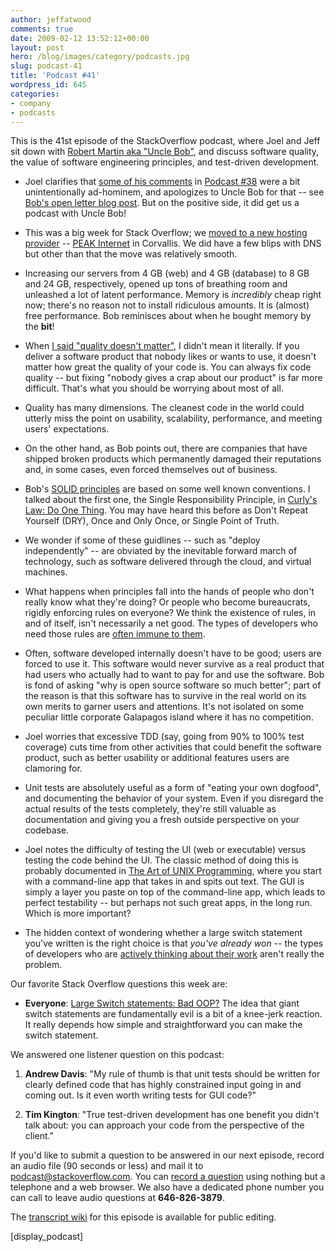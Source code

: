 ```yaml
---
author: jeffatwood
comments: true
date: 2009-02-12 13:52:12+00:00
layout: post
hero: /blog/images/category/podcasts.jpg
slug: podcast-41
title: 'Podcast #41'
wordpress_id: 645
categories:
- company
- podcasts
---
```


This is the 41st episode of the StackOverflow podcast, where Joel and Jeff sit down with [Robert Martin aka "Uncle Bob"](v), and discuss software quality, the value of software engineering principles, and test-driven development.






  * Joel clarifies that [some of his comments](http://www.joelonsoftware.com/items/2009/01/31.html) in [Podcast #38](http://blog.stackoverflow.com/2009/01/podcast-38/) were a bit unintentionally ad-hominem, and apologizes to Uncle Bob for that -- see [Bob's open letter blog post](http://blog.objectmentor.com/articles/2009/02/06/on-open-letter-to-joel-spolsky-and-jeff-atwood). But on the positive side, it did get us a podcast with Uncle Bob!


  * This was a big week for Stack Overflow; we [moved to a new hosting provider](http://blog.stackoverflow.com/2009/02/new-datacenter-migration/) -- [PEAK Internet](http://www.peakinternet.com/business/hosting/info.php) in Corvallis. We did have a few blips with DNS but other than that the move was relatively smooth.


  * Increasing our servers from 4 GB (web) and 4 GB (database) to 8 GB and 24 GB, respectively, opened up tons of breathing room and unleashed a lot of latent performance. Memory is _incredibly_ cheap right now; there's no reason not to install ridiculous amounts. It is (almost) free performance. Bob reminisces about when he bought memory by the **bit**!


  * When [I said "quality doesn't matter"](http://blog.objectmentor.com/articles/2009/01/31/quality-doesnt-matter-that-much-jeff-and-joel), I didn't mean it literally. If you deliver a software product that nobody likes or wants to use, it doesn't matter how great the quality of your code is. You can always fix code quality -- but fixing "nobody gives a crap about our product" is far more difficult. That's what you should be worrying about most of all.  



  * Quality has many dimensions. The cleanest code in the world could utterly miss the point on usability, scalability, performance, and meeting users' expectations.


  * On the other hand, as Bob points out, there are companies that have shipped broken products which permanently damaged their reputations and, in some cases, even forced themselves out of business.


  * Bob's [SOLID principles](http://butunclebob.com/ArticleS.UncleBob.PrinciplesOfOod) are based on some well known conventions. I talked about the first one, the Single Responsibility Principle, in [Curly's Law: Do One Thing](http://www.codinghorror.com/blog/archives/000805.html). You may have heard this before as Don't Repeat Yourself (DRY), Once and Only Once, or Single Point of Truth.


  * We wonder if some of these guidlines -- such as "deploy independently" -- are obviated by the inevitable forward march of technology, such as software delivered through the cloud, and virtual machines.


  * What happens when principles fall into the hands of people who don't really know what they're doing? Or people who become bureaucrats, rigidly enforcing rules on everyone? We think the existence of rules, in and of itself, isn't necessarily a net good. The types of developers who need those rules are [often immune to them](http://www.codinghorror.com/blog/archives/001004.html).


  * Often, software developed internally doesn't have to be good; users are forced to use it. This software would never survive as a real product that had users who actually had to want to pay for and use the software. Bob is fond of asking "why is open source software so much better"; part of the reason is that this software has to survive in the real world on its own merits to garner users and attentions. It's not isolated on some peculiar little corporate Galapagos island where it has no competition.


  * Joel worries that excessive TDD (say, going from 90% to 100% test coverage) cuts time from other activities that could benefit the software product, such as better usability or additional features users are clamoring for.


  * Unit tests are absolutely useful as a form of "eating your own dogfood", and documenting the behavior of your system. Even if you disregard the actual results of the tests completely, they're still valuable as documentation and giving you a fresh outside perspective on your codebase.


  * Joel notes the difficulty of testing the UI (web or executable) versus testing the code behind the UI. The classic method of doing this is probably documented in [The Art of UNIX Programming](http://catb.org/~esr/writings/taoup/html/), where you start with a command-line app that takes in and spits out text. The GUI is simply a layer you paste on top of the command-line app, which leads to perfect testability -- but perhaps not such great apps, in the long run. Which is more important?


  * The hidden context of wondering whether a large switch statement you've written is the right choice is that _you've already won_ -- the types of developers who are [actively thinking about their work](http://www.codinghorror.com/blog/archives/001020.html) aren't really the problem.




Our favorite Stack Overflow questions this week are:






  * **Everyone**: [Large Switch statements: Bad OOP?](http://stackoverflow.com/questions/505454/large-switch-statements-bad-oop) The idea that giant switch statements are fundamentally evil is a bit of a knee-jerk reaction. It really depends how simple and straightforward you can make the switch statement.  





We answered one listener question on this podcast:






  1. **Andrew Davis**: "My rule of thumb is that unit tests should be written for clearly defined code that has highly constrained input going in and coming out. Is it even worth writing tests for GUI code?"


  2. **Tim Kington**: "True test-driven development has one benefit you didn't talk about: you can approach your code from the perspective of the client."





If you'd like to submit a question to be answered in our next episode, record an audio file (90 seconds or less) and mail it to [podcast@stackoverflow.com](mailto:podcast@stackoverflow.com). You can [record a question](http://blog.stackoverflow.com/index.php/2008/05/recording-podcast-questions-using-your-telephone/) using nothing but a telephone and a web browser. We also have a dedicated phone number you can call to leave audio questions at **646-826-3879**.






The [transcript wiki](https://stackoverflow.fogbugz.com/default.asp?W29030) for this episode is available for public editing.






[display_podcast]

